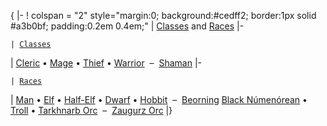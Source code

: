 { \|- ! colspan = "2" style="margin:0; background:#cedff2; border:1px
solid \#a3b0bf; padding:0.2em 0.4em;" \| [Classes](Class "wikilink") and
[Races](Race "wikilink") \|-

`| `[`Classes`](Class "wikilink")

\| [Cleric](Cleric "wikilink") • [Mage](Mage "wikilink") •
[Thief](Thief "wikilink") • [Warrior](Warrior "wikilink")  – 
[Shaman](Shaman "wikilink") \|-

`| `[`Races`](Race "wikilink")

\| [Man](Man "wikilink") • [Elf](Elf "wikilink") •
[Half-Elf](Half-Elf "wikilink") • [Dwarf](Dwarf "wikilink") •
[Hobbit](Hobbit "wikilink")  –  [Beorning](Beorning "wikilink") [Black
Númenórean](Black_Númenórean "wikilink") • [Troll](Troll "wikilink") •
[Tarkhnarb Orc](Tarkhnarb_Orc "wikilink")  –  [Zaugurz
Orc](Zaugurz_Orc "wikilink") \|} <noinclude> </noinclude>

<noinclude> </noinclude>

[](Category:Navigation_Templates "wikilink")
[](Category:Templates "wikilink")
